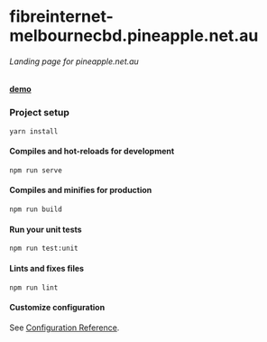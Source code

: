 # fibreinternet-melbournecbd.pineapple.net.au

###### Landing page for pineapple.net.au

[**demo**](https://garevna.github.io/fibreinternet-melbournecbd.pineapple.net.au)

### Project setup
```
yarn install
```

#### Compiles and hot-reloads for development
```
npm run serve
```

#### Compiles and minifies for production
```
npm run build
```

#### Run your unit tests
```
npm run test:unit
```

#### Lints and fixes files
```
npm run lint
```

#### Customize configuration
See [Configuration Reference](https://cli.vuejs.org/config/).
